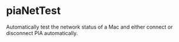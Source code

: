 # piaNetTest
Automatically test the network status of a Mac and either connect or disconnect PIA automatically.
